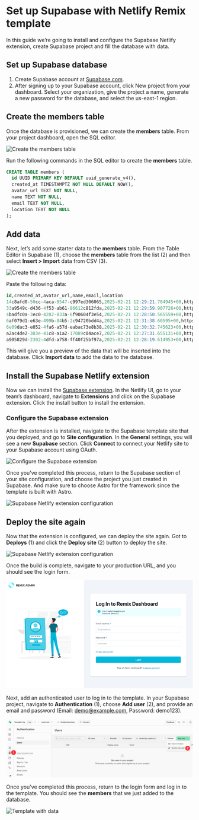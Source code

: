 # Set up Supabase with Netlify Remix template

In this guide we’re going to install and configure the Supabase Netlify extension, create Supabase project and fill the database with data.

## Set up Supabase database

1. Create Supabase account at [Supabase.com](https://supabase.com).
2. After signing up to your Supabase account, click New project from your dashboard. Select your organization, give the project a name, generate a new password for the database, and select the us-east-1 region.

## Create the members table

Once the database is provisioned, we can create the **members** table. From your project dashboard, open the SQL editor.

![Create the members table](/public/guides/supabase-netlify-sql-editor.png)

Run the following commands in the SQL editor to create the **members** table.

```sql
CREATE TABLE members (
  id UUID PRIMARY KEY DEFAULT uuid_generate_v4(),
  created_at TIMESTAMPTZ NOT NULL DEFAULT NOW(),
  avatar_url TEXT NOT NULL,
  name TEXT NOT NULL,
  email TEXT NOT NULL,
  location TEXT NOT NULL
);
```

## Add data

Next, let’s add some starter data to the **members** table. From the Table Editor in Supabase (1), choose the **members** table from the list (2) and then select **Insert > Import** data from CSV (3).

![Create the members table](/public/guides/supabase-netlify-import-csv.png)

Paste the following data:

```sql
id,created_at,avatar_url,name,email,location
14c8afd0-50cc-4aca-9547-c997ed306065,2025-02-21 12:29:21.704945+00,https://i.pravatar.cc/120?img=7,Ethan Reynolds,ethanreynolds@demoemail.com,United States
33a9549c-d436-4f53-ab61-86612c812fda,2025-02-21 12:29:59.907726+00,https://i.pravatar.cc/120?img=52,Eero Virtanen,virtanen@demoemail.com,Finland
4badfc0a-3ec0-4282-833a-6f90604f3e54,2025-02-21 12:28:50.565559+00,https://i.pravatar.cc/120?img=47,Viktoria Melnyk,viktoria@demoemail.com,Ukraine
6af079d1-e63e-499b-84b5-2c94720bdd4a,2025-02-21 12:31:38.60595+00,https://i.pravatar.cc/120?img=14,Elliot Mercer,elliotmercer@demoemail.com,Norway
6e09dac3-e052-4fa6-a57d-eabac73e8b38,2025-02-21 12:30:32.745623+00,https://i.pravatar.cc/120?img=68,Piotr Kaminski,kaminski@demoemail.com,Poland
a2ac4de2-383e-41c8-a1a2-17089c04ace7,2025-02-21 12:27:31.655131+00,https://i.pravatar.cc/120?img=16,Mira Thornton,mira@demoemail.com,Canada
a905829d-2302-4dfd-a758-ff40f25bf97a,2025-02-21 12:28:19.614953+00,https://i.pravatar.cc/120?img=31,Suhyun Park,suhyunpark@demoemail.com,South Korea
```

This will give you a preview of the data that will be inserted into the database. Click **Import data** to add the data to the database.

## Install the Supabase Netlify extension

Now we can install the [Supabase extension](https://app.netlify.com/extensions/supabase). In the Netlify UI, go to your team’s dashboard, navigate to **Extensions** and click on the Supabase extension. Click the install button to install the extension.

### Configure the Supabase extension

After the extension is installed, navigate to the Supabase template site that you deployed, and go to **Site configuration**. In the **General** settings, you will see a new **Supabase** section. Click **Connect** to connect your Netlify site to your Supabase account using OAuth.

![Configure the Supabase extension](/public/guides/supabase-netlify-connect-oauth.png)

Once you’ve completed this process, return to the Supabase section of your site configuration, and choose the project you just created in Supabase. And make sure to choose Astro for the framework since the template is built with Astro.

![Supabase Netlify extension configuration](/public/guides/supabase-netlify-extension-configuration.png)

## Deploy the site again

Now that the extension is configured, we can deploy the site again. Got to **Deploys** (1) and click the **Deploy site** (2) button to deploy the site. 

![Supabase Netlify extension configuration](/public/guides/deploy-button.png)

Once the build is complete, navigate to your production URL, and you should see the login form.

![Template login form](/public/guides/remix-login.png)

Next, add an authenticated user to log in to the template. In your Supabase project, navigate to **Authentication** (1), choose **Add user** (2), and provide an email and password (Email: demo@example.com, Password: demo123).

![Add user in the Supabase Authentication](/public/guides/remix-supabase-add-user.png)

Once you've completed this process, return to the login form and log in to the template. You should see the <strong>members</strong> that we just added to the database.

![Template with data](/public/guides/remix-dashboard.png)
